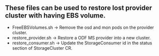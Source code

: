 ## These files can be used to restore lost provider cluster with having EBS volume.
- FreeEBSVolumes.sh -> Remove the osd and mon pods on the provider cluster.
- restore_provider.sh -> Restore a ODF MS provider into a new cluster.
- restore_consumer.sh -> Update the StorageConsumer id in the status section of StorageCluster CR.
